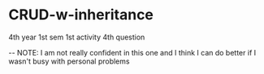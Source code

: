 # CRUD-w-inheritance
4th year 1st sem 1st activity 4th question

-- NOTE: I am not really confident in this one and I think I can do better if I wasn't busy with personal problems

